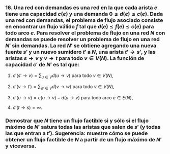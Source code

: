 
### 16. Una red con demandas es una red en la que cada arista $e$ tiene una capacidad $c(e)$ y una demanda $0 \leq d(e) \leq c(e)$. Dada una red con demandas, el problema de flujo asociado consiste en encontrar un flujo válido $f$ tal que $d(e) \leq f (e) \leq c(e)$ para todo arco $e$. Para resolver el problema de flujo en una red $N$ con demandas se puede resolver un problema de flujo en una red $N'$ sin demandas. La red $N'$ se obtiene agregando una nueva fuente $s'$ y un nuevo sumidero $t'$ a $N$, una arista $t' \to s'$, y las aristas $s \to v$ y $v \to t$ para todo $v \in V(N)$. La función de capacidad $c'$ de $N'$ es tal que:

1. $c'(s' \to v) = \sum_{u\in V} d(u \to v)$ para todo $v \in  V (N)$,

2. $c'(v \to t') = \sum_{w\in V} d(v \to w)$ para todo $v \in  V (N)$,

3. $c'(u \to v) = c(u \to v) − d(u \to v)$ para todo arco $e \in  E(N)$,

4. $c'(t \to s) = \infty$.

### Demostrar que $N$ tiene un flujo factible si y sólo si el flujo máximo de $N'$ satura todas las aristas que salen de $s'$ (y todas las que entran a $t'$). Sugerencia: muestre cómo se puede obtener un flujo factible de $N$ a partir de un flujo máximo de $N'$ y viceversa.
